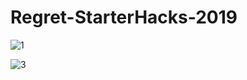 # Regret-StarterHacks-2019

![1](https://user-images.githubusercontent.com/45184523/51089749-687ed880-1740-11e9-9177-17bab6e3f3c9.png)

![3](https://user-images.githubusercontent.com/45184523/51089763-9e23c180-1740-11e9-9ebd-54aa029f438f.png)



